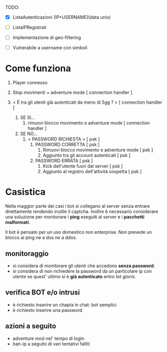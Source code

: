 TODO:
- [x] ListaAutenticazioni (IP+USERNAME)(data unix)
- [ ] ListaIPRegistrati
- [ ] Implementazione di geo-filtering
- [ ] Vulnerabile a username con simboli




# Come funziona
1. Player connesso
2. Stop movimenti + adventure mode [ connection handler ]
3. < È tra gli utenti già autenticati da meno di 5gg ? > [ connection handler ]

    1. SE SI...
        1. rimuovi blocco movimento e adventure mode [ connection handler ]
    2. SE NO...
       1. < PASSWORD RICHIESTA > [ psk ]
          1. PASSWORD CORRETTA [ psk ]
             1. Rimuovi blocco movimento e adventure mode [ psk ]
             2. Aggiunto tra gli account autenticati [ psk ]
          2. PASSWORD ERRATA [ psk ]
             1. Kick dell'utente fuori dal server [ psk ]
             2. Aggiunto al registro dell'attività sospetta [ psk ]

# Casistica
Nella maggior parte dei casi i bot si collegano al server senza entrare direttamente rendendo inutile il captcha.
Inoltre è necessario considerare una soluzione per monitorare i **ping** eseguiti al server e i **pacchetti malformati**.

Il bot è pensato per un uso domestico non enterprise. Non prevede un blocco ai ping ne a dos ne a ddos.
## monitoraggio
 - si considera di monitorare gli utenti che accedono **senza password**.
 - si considera di non richiedere la password da un particolare ip con utente se quest' ultimo si è **già autenticato** entro tot giorni.
## verifica BOT e/o intrusi
 - è richiesto inserire un chapta in chat: bot semplici
 - è richiesto inserire una password

## azioni a seguito
- adventure mod nel' tempo di login
- ban-ip a seguito di vari tentativi falliti
